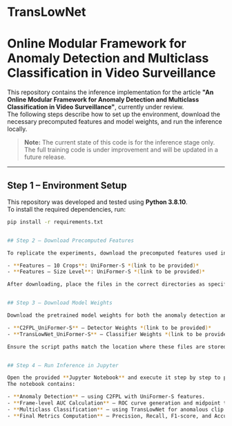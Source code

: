 # TransLowNet


# Online Modular Framework for Anomaly Detection and Multiclass Classification in Video Surveillance

This repository contains the inference implementation for the article **"An Online Modular Framework for Anomaly Detection and Multiclass Classification in Video Surveillance"**, currently under review.  
The following steps describe how to set up the environment, download the necessary precomputed features and model weights, and run the inference locally.

> **Note:** The current state of this code is for the inference stage only. The full training code is under improvement and will be updated in a future release.

---

## Step 1 – Environment Setup

This repository was developed and tested using **Python 3.8.10**.  
To install the required dependencies, run:

```bash
pip install -r requirements.txt


## Step 2 – Download Precomputed Features

To replicate the experiments, download the precomputed features used in inference:

- **Features – 10 Crops**: UniFormer-S *(link to be provided)*
- **Features – Size Level**: UniFormer-S *(link to be provided)*

After downloading, place the files in the correct directories as specified in the scripts.


## Step 3 – Download Model Weights

Download the pretrained model weights for both the anomaly detection and classification modules:

- **C2FPL_UniFormer-S** – Detector Weights *(link to be provided)*
- **TransLowNet_UniFormer-S** – Classifier Weights *(link to be provided)*

Ensure the script paths match the location where these files are stored.


## Step 4 – Run Inference in Jupyter

Open the provided **Jupyter Notebook** and execute it step by step to perform the inference process.  
The notebook contains:

- **Anomaly Detection** — using C2FPL with UniFormer-S features.
- **Frame-level AUC Calculation** — ROC curve generation and midpoint threshold selection.
- **Multiclass Classification** — using TransLowNet for anomalous clip classification.
- **Final Metrics Computation** — Precision, Recall, F1-score, and Accuracy at clip and video level.
